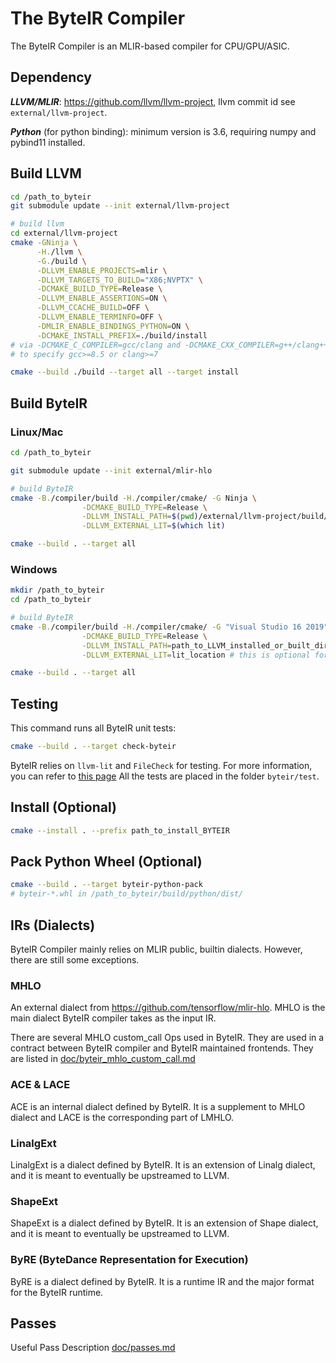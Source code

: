 # The ByteIR Compiler

The ByteIR Compiler is an MLIR-based compiler for CPU/GPU/ASIC.

## Dependency 
***LLVM/MLIR***: https://github.com/llvm/llvm-project, llvm commit id see `external/llvm-project`.

***Python*** (for python binding): minimum version is 3.6, requiring numpy and pybind11 installed.

## Build LLVM

```bash
cd /path_to_byteir
git submodule update --init external/llvm-project

# build llvm
cd external/llvm-project
cmake -GNinja \
      -H./llvm \
      -G./build \
      -DLLVM_ENABLE_PROJECTS=mlir \
      -DLLVM_TARGETS_TO_BUILD="X86;NVPTX" \
      -DCMAKE_BUILD_TYPE=Release \
      -DLLVM_ENABLE_ASSERTIONS=ON \
      -DLLVM_CCACHE_BUILD=OFF \
      -DLLVM_ENABLE_TERMINFO=OFF \
      -DMLIR_ENABLE_BINDINGS_PYTHON=ON \
      -DCMAKE_INSTALL_PREFIX=./build/install
# via -DCMAKE_C_COMPILER=gcc/clang and -DCMAKE_CXX_COMPILER=g++/clang++
# to specify gcc>=8.5 or clang>=7 

cmake --build ./build --target all --target install
```

## Build ByteIR
### Linux/Mac 
```bash
cd /path_to_byteir

git submodule update --init external/mlir-hlo

# build ByteIR
cmake -B./compiler/build -H./compiler/cmake/ -G Ninja \
                -DCMAKE_BUILD_TYPE=Release \
                -DLLVM_INSTALL_PATH=$(pwd)/external/llvm-project/build/install \
                -DLLVM_EXTERNAL_LIT=$(which lit)

cmake --build . --target all
```
### Windows 
```bash
mkdir /path_to_byteir
cd /path_to_byteir

# build ByteIR
cmake -B./compiler/build -H./compiler/cmake/ -G "Visual Studio 16 2019" -A x64 \
                -DCMAKE_BUILD_TYPE=Release \
                -DLLVM_INSTALL_PATH=path_to_LLVM_installed_or_built_directory \
                -DLLVM_EXTERNAL_LIT=lit_location # this is optional for external lit 

cmake --build . --target all
```

## Testing 
This command runs all ByteIR unit tests:
```bash
cmake --build . --target check-byteir
```
ByteIR relies on ```llvm-lit``` and ```FileCheck``` for testing.
For more information, you can refer to [this page](https://www.llvm.org/docs/CommandGuide/FileCheck.html)
All the tests are placed in the folder ```byteir/test```.


## Install (Optional)
```bash
cmake --install . --prefix path_to_install_BYTEIR
```

## Pack Python Wheel (Optional)
```bash
cmake --build . --target byteir-python-pack
# byteir-*.whl in /path_to_byteir/build/python/dist/
```

## IRs (Dialects)
ByteIR Compiler mainly relies on MLIR public, builtin dialects. 
However, there are still some exceptions.

### MHLO 
An external dialect from https://github.com/tensorflow/mlir-hlo.
MHLO is the main dialect ByteIR compiler takes as the input IR.

There are several MHLO custom_call Ops used in ByteIR.
They are used in a contract between ByteIR compiler and ByteIR maintained frontends.
They are listed in [doc/byteir_mhlo_custom_call.md](doc/byteir_mhlo_custom_call.md)

### ACE & LACE
ACE is an internal dialect defined by ByteIR. 
It is a supplement to MHLO dialect and LACE is the corresponding part of LMHLO.

### LinalgExt
LinalgExt is a dialect defined by ByteIR.
It is an extension of Linalg dialect, 
and it is meant to eventually be upstreamed to LLVM.

### ShapeExt
ShapeExt is a dialect defined by ByteIR.
It is an extension of Shape dialect, 
and it is meant to eventually be upstreamed to LLVM.

### ByRE (ByteDance Representation for Execution)
ByRE is a dialect defined by ByteIR.
It is a runtime IR and the major format for the ByteIR runtime. 

## Passes
Useful Pass Description [doc/passes.md](doc/passes.md)
